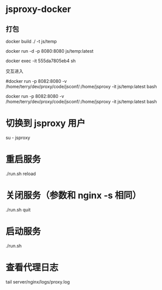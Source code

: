 # jsproxy-docker


## 打包

docker build ./ -t js/temp


docker run -d -p 8080:8080 js/temp:latest


docker exec -it 555da7805eb4 sh

交互进入

#docker run -p 8082:8080 -v /home/terry/dev/proxy/code/jsconf/:/home/jsproxy  -it js/temp:latest bash

docker run -p 8082:8080 -v /home/terry/dev/proxy/code/jsconf/:/home/jsproxy  -it js/temp:latest bash


# 切换到 jsproxy 用户
su - jsproxy

# 重启服务
./run.sh reload

# 关闭服务（参数和 nginx -s 相同）
./run.sh quit

# 启动服务
./run.sh

# 查看代理日志
tail server/nginx/logs/proxy.log
